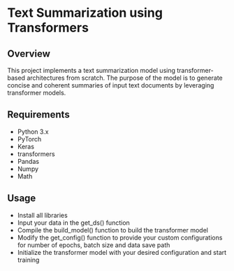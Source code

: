 # Text Summarization using Transformers
## Overview
This project implements a text summarization model using transformer-based architectures from scratch. The purpose of the model is to generate concise and coherent summaries of input text documents by leveraging transformer models.

## Requirements
- Python 3.x
- PyTorch
- Keras
- transformers
- Pandas
- Numpy
- Math

## Usage
- Install all libraries
- Input your data in the get_ds() function
- Compile the build_model() function to build the transformer model
- Modify the get_config() function to provide your custom configurations for number of epochs, batch size and data save path
- Initialize the transformer model with your desired configuration and start training
